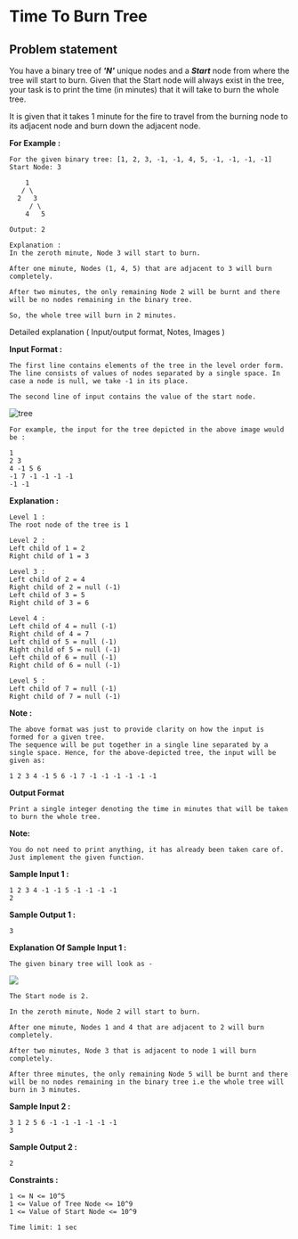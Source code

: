 Time To Burn Tree
=================

Problem statement
-----------------

You have a binary tree of _**'N'**_ unique nodes and a _**Start**_ node from where the tree will start to burn. Given that the Start node will always exist in the tree, your task is to print the time (in minutes) that it will take to burn the whole tree.

  

It is given that it takes 1 minute for the fire to travel from the burning node to its adjacent node and burn down the adjacent node.

  

**For Example :**

    For the given binary tree: [1, 2, 3, -1, -1, 4, 5, -1, -1, -1, -1]
    Start Node: 3
    
        1
       / \
      2   3
         / \
        4   5
    
    Output: 2
    
    Explanation :
    In the zeroth minute, Node 3 will start to burn.
    
    After one minute, Nodes (1, 4, 5) that are adjacent to 3 will burn completely.
    
    After two minutes, the only remaining Node 2 will be burnt and there will be no nodes remaining in the binary tree. 
    
    So, the whole tree will burn in 2 minutes.
    

Detailed explanation ( Input/output format, Notes, Images )

**Input Format :**

    The first line contains elements of the tree in the level order form. The line consists of values of nodes separated by a single space. In case a node is null, we take -1 in its place.
    
    The second line of input contains the value of the start node.
    

![tree](https://files.codingninjas.in/graph-input-format-2-8282.png)

    For example, the input for the tree depicted in the above image would be :
    
    1
    2 3
    4 -1 5 6
    -1 7 -1 -1 -1 -1
    -1 -1
    

**Explanation :**

    Level 1 :
    The root node of the tree is 1
    
    Level 2 :
    Left child of 1 = 2
    Right child of 1 = 3
    
    Level 3 :
    Left child of 2 = 4
    Right child of 2 = null (-1)
    Left child of 3 = 5
    Right child of 3 = 6
    
    Level 4 :
    Left child of 4 = null (-1)
    Right child of 4 = 7
    Left child of 5 = null (-1)
    Right child of 5 = null (-1)
    Left child of 6 = null (-1)
    Right child of 6 = null (-1)
    
    Level 5 :
    Left child of 7 = null (-1)
    Right child of 7 = null (-1)
    

**Note :**

    The above format was just to provide clarity on how the input is formed for a given tree. 
    The sequence will be put together in a single line separated by a single space. Hence, for the above-depicted tree, the input will be given as:
    
    1 2 3 4 -1 5 6 -1 7 -1 -1 -1 -1 -1 -1
    

**Output Format**

    Print a single integer denoting the time in minutes that will be taken to burn the whole tree.
    

**Note:**

    You do not need to print anything, it has already been taken care of. Just implement the given function.
    

**Sample Input 1 :**

    1 2 3 4 -1 -1 5 -1 -1 -1 -1
    2    
    

**Sample Output 1 :**

    3
    

**Explanation Of Sample Input 1 :**

    The given binary tree will look as - 
    

![](https://files.codingninjas.in/burntree-10540.png)

    The Start node is 2.
    
    In the zeroth minute, Node 2 will start to burn.
    
    After one minute, Nodes 1 and 4 that are adjacent to 2 will burn completely.
    
    After two minutes, Node 3 that is adjacent to node 1 will burn completely.
    
    After three minutes, the only remaining Node 5 will be burnt and there will be no nodes remaining in the binary tree i.e the whole tree will burn in 3 minutes.
    

**Sample Input 2 :**

    3 1 2 5 6 -1 -1 -1 -1 -1 -1
    3
    

**Sample Output 2 :**

    2
    

**Constraints :**

    1 <= N <= 10^5
    1 <= Value of Tree Node <= 10^9
    1 <= Value of Start Node <= 10^9
    
    Time limit: 1 sec
